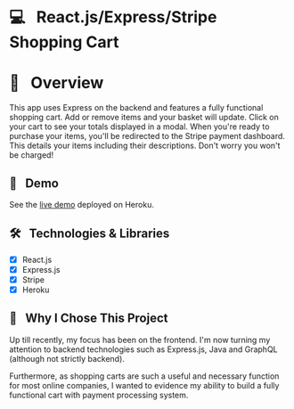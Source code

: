# 💻 &nbsp; React.js/Express/Stripe Shopping Cart


# 📖 &nbsp; Overview

This app uses Express on the backend and features a fully functional shopping cart. Add or remove items and your basket will update. Click on your cart to see your totals displayed in a modal. When you're ready to purchase your items, you'll be redirected to the Stripe payment dashboard. This details your items including their descriptions. Don't worry you won't be charged!

## 🔗 &nbsp; Demo

See the [live demo](https://gaming-mouse-app.herokuapp.com/store) deployed on Heroku.

## 🛠 &nbsp; Technologies & Libraries

- [x] React.js
- [x] Express.js
- [x] Stripe
- [x] Heroku

## 🎱 &nbsp; Why I Chose This Project

Up till recently, my focus has been on the frontend. I'm now turning my attention to backend technologies such as Express.js, Java and GraphQL (although not strictly backend).

Furthermore, as shopping carts are such a useful and necessary function for most online companies, I wanted to evidence my ability to build a fully functional cart with payment processing system.
